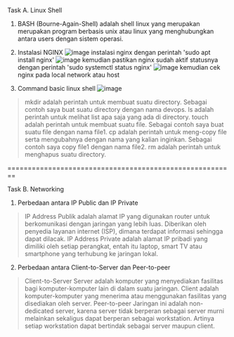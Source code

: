 Task A. Linux Shell

1. BASH (Bourne-Again-Shell) adalah shell linux yang merupakan merupakan program berbasis unix atau linux yang menghubungkan antara users dengan sistem operasi.

2. Instalasi NGINX
![image](https://user-images.githubusercontent.com/52950376/225166676-1aaff619-b236-4037-b004-b37207621d02.png)
instalasi nginx dengan perintah 'sudo apt install nginx'
![image](https://user-images.githubusercontent.com/52950376/225166782-b76402e9-d370-4ecc-b66c-7c9892df7e7b.png)
kemudian pastikan nginx sudah aktif statusnya dengan perintah 'sudo systemctl status nginx'
![image](https://user-images.githubusercontent.com/52950376/225166992-4436b49d-036d-43fb-bd6d-985bb0ed88c2.png)
kemudian cek nginx pada local network atau host

3. Command basic linux shell
![image](https://user-images.githubusercontent.com/52950376/225167441-f2c0a1d3-b510-4517-bb2d-7a5df6be87be.png)
> mkdir adalah perintah untuk membuat suatu directory. Sebagai contoh saya buat suatu directory dengan nama devops.
> ls adalah perintah untuk melihat list apa saja yang ada di directory.
> touch adalah perintah untuk membuat suatu file. Sebagai contoh saya buat suatu file dengan nama file1.
> cp adalah perintah untuk meng-copy file serta mengubahnya dengan nama yang kalian inginkan. Sebagai contoh saya copy file1 dengan nama file2.
> rm adalah perintah untuk menghapus suatu directory.

========================================================

Task B. Networking

1. Perbedaan antara IP Public dan IP Private
> IP Address Publik adalah alamat IP yang digunakan router untuk berkomunikasi dengan jaringan yang lebih luas. Diberikan oleh penyedia layanan internet (ISP), dimana terdapat informasi sehingga dapat dilacak.
> IP Address Private adalah alamat IP pribadi yang dimiliki oleh setiap perangkat, entah itu laptop, smart TV atau smartphone yang terhubung ke jaringan lokal.

2. Perbedaan antara Client-to-Server dan Peer-to-peer
> Client-to-Server
Server adalah komputer yang menyediakan fasilitas bagi komputer-komputer lain di dalam suatu jaringan. Client adalah komputer-komputer yang menerima atau menggunakan fasilitas yang disediakan oleh server.
> Peer-to-peer
Jaringan ini adalah non-dedicated server, karena server tidak berperan sebagai server murni melainkan sekaligus dapat berperan sebagai workstation. Artinya setiap workstation dapat bertindak sebagai server maupun client.
